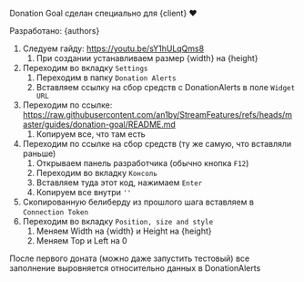 Donation Goal сделан специально для {client} ♥

Разработано: {authors}

1. Следуем гайду: https://youtu.be/sY1hULqQms8
   1. При создании устанавливаем размер {width} на {height}
2. Переходим во вкладку `Settings`
   1. Переходим в папку `Donation Alerts`
   2. Вставляем ссылку на сбор средств с DonationAlerts в поле `Widget URL`
3. Переходим по ссылке: https://raw.githubusercontent.com/an1by/StreamFeatures/refs/heads/master/guides/donation-goal/README.md
   1. Копируем все, что там есть
4. Переходим по ссылке на сбор средств (ту же самую, что вставляли раньше)
   1. Открываем панель разработчика (обычно кнопка `F12`)
   2. Переходим во вкладку `Консоль`
   3. Вставляем туда этот код, нажимаем `Enter`
   4. Копируем все внутри `''`
5. Скопированную белиберду из прошлого шага вставляем в `Connection Token`
6. Переходим во вкладку `Position, size and style`
   1. Меняем Width на {width} и Height на {height}
   2. Меняем Top и Left на 0

После первого доната (можно даже запустить тестовый)
все заполнение выровняется относительно данных в DonationAlerts

